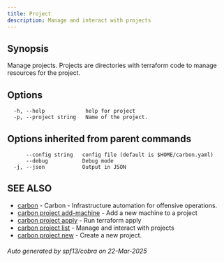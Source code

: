 ```yaml
---
title: Project
description: Manage and interact with projects
---
```


## Synopsis

Manage projects.
Projects are directories with terraform code to manage resources for the project.


## Options

```
  -h, --help             help for project
  -p, --project string   Name of the project.
```

## Options inherited from parent commands

```
      --config string   config file (default is $HOME/carbon.yaml)
      --debug           Debug mode
  -j, --json            Output in JSON
```

## SEE ALSO

* [carbon](_index.md)	 - Carbon - Infrastructure automation for offensive operations.
* [carbon project add-machine](carbon_project_add-machine.md)	 - Add a new machine to a project
* [carbon project apply](carbon_project_apply.md)	 - Run terraform apply
* [carbon project list](carbon_project_list.md)	 - Manage and interact with projects
* [carbon project new](carbon_project_new.md)	 - Create a new project.

###### Auto generated by spf13/cobra on 22-Mar-2025
